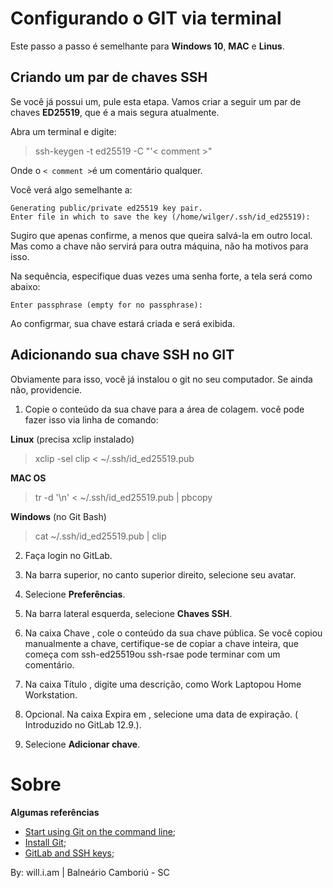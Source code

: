 # Configurando o GIT via terminal

Este passo a passo é semelhante para **Windows 10**, **MAC** e **Linus**.

## Criando um par de chaves SSH

Se você já possui um, pule esta etapa. Vamos criar a seguir um par de chaves **ED25519**, que é a mais segura atualmente.

Abra um terminal e digite:

> ssh-keygen -t ed25519 -C "'< comment >"

Onde o `< comment >`é um comentário qualquer.

Você verá algo semelhante a:

```
Generating public/private ed25519 key pair.
Enter file in which to save the key (/home/wilger/.ssh/id_ed25519):
```

Sugiro que apenas confirme, a menos que queira salvá-la em outro local. Mas como a chave não servirá para outra máquina, não ha motivos para isso.

Na sequência, especifique duas vezes uma senha forte, a tela será como abaixo:

```
Enter passphrase (empty for no passphrase): 
```

Ao configrmar, sua chave estará criada e será exibida.

## Adicionando sua chave SSH no GIT

Obviamente para isso, você já instalou o git no seu computador. Se ainda não, providencie.

1. Copie o conteúdo da sua chave para a área de colagem. você pode fazer isso via linha de comando:

**Linux** (precisa xclip instalado)

> xclip -sel clip < ~/.ssh/id_ed25519.pub

**MAC OS**

> tr -d '\n' < ~/.ssh/id_ed25519.pub | pbcopy

**Windows** (no Git Bash)

> cat ~/.ssh/id_ed25519.pub | clip

2. Faça login no GitLab.

3. Na barra superior, no canto superior direito, selecione seu avatar.

4. Selecione **Preferências**.

5. Na barra lateral esquerda, selecione **Chaves SSH**.

6. Na caixa Chave , cole o conteúdo da sua chave pública. Se você copiou manualmente a chave, certifique-se de copiar a chave inteira, que começa com ssh-ed25519ou ssh-rsae pode terminar com um comentário.

7. Na caixa Título , digite uma descrição, como Work Laptopou Home Workstation.

8. Opcional. Na caixa Expira em , selecione uma data de expiração. ( Introduzido no GitLab 12.9.).

9. Selecione **Adicionar chave**.

# Sobre

**Algumas referências**
- [Start using Git on the command line](https://docs.gitlab.com/ee/gitlab-basics/start-using-git.html);
- [Install Git](https://docs.gitlab.com/ee/topics/git/how_to_install_git/index.html);
- [GitLab and SSH keys](https://docs.gitlab.com/ee/ssh/index.html);

By: will.i.am | Balneário Camboriú - SC
